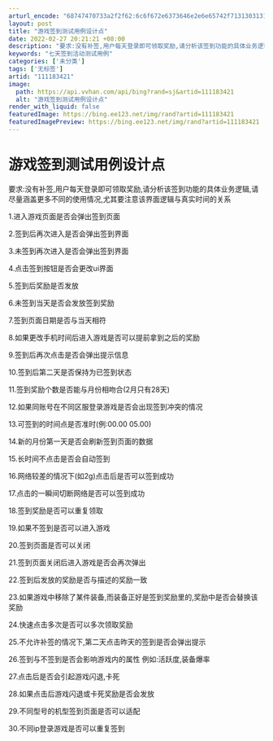 ```yaml
---
arturl_encode: "68747470733a2f2f62:6c6f672e6373646e2e6e65742f71313031313333343030322f:61727469636c652f64657461696c732f313131313833343231"
layout: post
title: "游戏签到测试用例设计点"
date: 2022-02-27 20:21:21 +08:00
description: "要求:没有补签,用户每天登录即可领取奖励,请分析该签到功能的具体业务逻辑,请尽量涵盖更多不同的使用情"
keywords: "七天签到活动测试用例"
categories: ['未分类']
tags: ['无标签']
artid: "111183421"
image:
  path: https://api.vvhan.com/api/bing?rand=sj&artid=111183421
  alt: "游戏签到测试用例设计点"
render_with_liquid: false
featuredImage: https://bing.ee123.net/img/rand?artid=111183421
featuredImagePreview: https://bing.ee123.net/img/rand?artid=111183421
---
```


# 游戏签到测试用例设计点

要求:没有补签,用户每天登录即可领取奖励,请分析该签到功能的具体业务逻辑,请尽量涵盖更多不同的使用情况,尤其要注意该界面逻辑与真实时间的关系

1.进入游戏页面是否会弹出签到页面
  
2.签到后再次进入是否会弹出签到界面
  
3.未签到再次进入是否会弹出签到界面
  
4.点击签到按钮是否会更改ui界面
  
5.签到后奖励是否发放
  
6.未签到当天是否会发放签到奖励
  
7.签到页面日期是否与当天相符
  
8.如果更改手机时间后进入游戏是否可以提前拿到之后的奖励
  
9.签到后再次点击是否会弹出提示信息
  
10.签到后第二天是否保持为已签到状态
  
11.签到奖励个数是否能与月份相吻合(2月只有28天)
  
12.如果同账号在不同区服登录游戏是否会出现签到冲突的情况
  
13.可签到的时间点是否准时(例:00.00 05.00)
  
14.新的月份第一天是否会刷新签到页面的数据
  
15.长时间不点击是否会自动签到
  
16.网络较差的情况下(如2g)点击后是否可以签到成功
  
17.点击的一瞬间切断网络是否可以签到成功
  
18.签到奖励是否可以重复领取
  
19.如果不签到是否可以进入游戏
  
20.签到页面是否可以关闭
  
21.签到页面关闭后进入游戏是否会再次弹出
  
22.签到后发放的奖励是否与描述的奖励一致
  
23.如果游戏中移除了某件装备,而装备正好是签到奖励里的,奖励中是否会替换该奖励
  
24.快速点击多次是否可以多次领取奖励
  
25.不允许补签的情况下,第二天点击昨天的签到是否会弹出提示
  
26.签到与不签到是否会影响游戏内的属性 例如:活跃度,装备爆率
  
27.点击后是否会引起游戏闪退,卡死
  
28.如果点击后游戏闪退或卡死奖励是否会发放
  
29.不同型号的机型签到页面是否可以适配
  
30.不同ip登录游戏是否可以重复签到